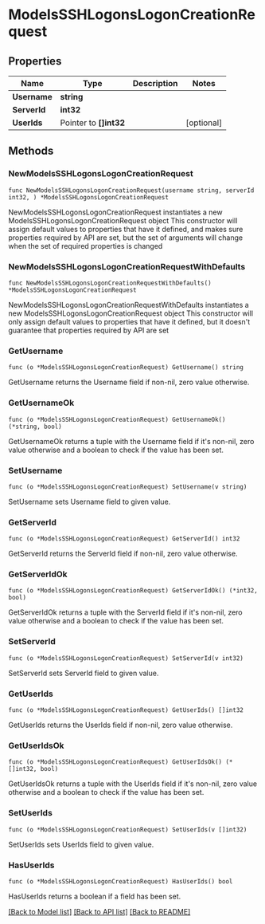 # ModelsSSHLogonsLogonCreationRequest

## Properties

Name | Type | Description | Notes
------------ | ------------- | ------------- | -------------
**Username** | **string** |  | 
**ServerId** | **int32** |  | 
**UserIds** | Pointer to **[]int32** |  | [optional] 

## Methods

### NewModelsSSHLogonsLogonCreationRequest

`func NewModelsSSHLogonsLogonCreationRequest(username string, serverId int32, ) *ModelsSSHLogonsLogonCreationRequest`

NewModelsSSHLogonsLogonCreationRequest instantiates a new ModelsSSHLogonsLogonCreationRequest object
This constructor will assign default values to properties that have it defined,
and makes sure properties required by API are set, but the set of arguments
will change when the set of required properties is changed

### NewModelsSSHLogonsLogonCreationRequestWithDefaults

`func NewModelsSSHLogonsLogonCreationRequestWithDefaults() *ModelsSSHLogonsLogonCreationRequest`

NewModelsSSHLogonsLogonCreationRequestWithDefaults instantiates a new ModelsSSHLogonsLogonCreationRequest object
This constructor will only assign default values to properties that have it defined,
but it doesn't guarantee that properties required by API are set

### GetUsername

`func (o *ModelsSSHLogonsLogonCreationRequest) GetUsername() string`

GetUsername returns the Username field if non-nil, zero value otherwise.

### GetUsernameOk

`func (o *ModelsSSHLogonsLogonCreationRequest) GetUsernameOk() (*string, bool)`

GetUsernameOk returns a tuple with the Username field if it's non-nil, zero value otherwise
and a boolean to check if the value has been set.

### SetUsername

`func (o *ModelsSSHLogonsLogonCreationRequest) SetUsername(v string)`

SetUsername sets Username field to given value.


### GetServerId

`func (o *ModelsSSHLogonsLogonCreationRequest) GetServerId() int32`

GetServerId returns the ServerId field if non-nil, zero value otherwise.

### GetServerIdOk

`func (o *ModelsSSHLogonsLogonCreationRequest) GetServerIdOk() (*int32, bool)`

GetServerIdOk returns a tuple with the ServerId field if it's non-nil, zero value otherwise
and a boolean to check if the value has been set.

### SetServerId

`func (o *ModelsSSHLogonsLogonCreationRequest) SetServerId(v int32)`

SetServerId sets ServerId field to given value.


### GetUserIds

`func (o *ModelsSSHLogonsLogonCreationRequest) GetUserIds() []int32`

GetUserIds returns the UserIds field if non-nil, zero value otherwise.

### GetUserIdsOk

`func (o *ModelsSSHLogonsLogonCreationRequest) GetUserIdsOk() (*[]int32, bool)`

GetUserIdsOk returns a tuple with the UserIds field if it's non-nil, zero value otherwise
and a boolean to check if the value has been set.

### SetUserIds

`func (o *ModelsSSHLogonsLogonCreationRequest) SetUserIds(v []int32)`

SetUserIds sets UserIds field to given value.

### HasUserIds

`func (o *ModelsSSHLogonsLogonCreationRequest) HasUserIds() bool`

HasUserIds returns a boolean if a field has been set.


[[Back to Model list]](../README.md#documentation-for-models) [[Back to API list]](../README.md#documentation-for-api-endpoints) [[Back to README]](../README.md)


